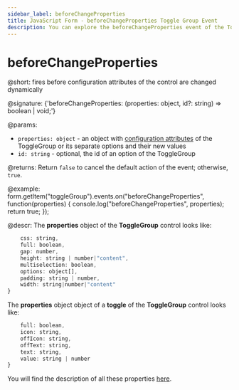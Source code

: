 ```yaml
---
sidebar_label: beforeChangeProperties
title: JavaScript Form - beforeChangeProperties Toggle Group Event 
description: You can explore the beforeChangeProperties event of the Toggle Group control of Form in the documentation of the DHTMLX JavaScript UI library. Browse developer guides and API reference, try out code examples and live demos, and download a free 30-day evaluation version of DHTMLX Suite.
---
```


# beforeChangeProperties

@short: fires before configuration attributes of the control are changed dynamically

@signature: {'beforeChangeProperties: (properties: object, id?: string) => boolean | void;'}

@params:
- `properties: object` - an object with [configuration attributes](form/api/togglegroup/togglegroup_getproperties_method.md) of the ToggleGroup or its separate options and their new values
- `id: string` - optional, the id of an option of the ToggleGroup

@returns:
Return `false` to cancel the default action of the event; otherwise, `true`.

@example:
form.getItem("toggleGroup").events.on("beforeChangeProperties", function(properties) {
    console.log("beforeChangeProperties", properties);
    return true;
});

@descr:
The **properties** object of the **ToggleGroup** control looks like:

```javascript
    css: string,
    full: boolean,
    gap: number,
    height: string | number|"content",
    multiselection: boolean,
    options: object[],
    padding: string | number,
    width: string|number|"content"
}
```

The **properties** object object of a **toggle** of the **ToggleGroup** control looks like:

```javascript
    full: boolean,
    icon: string,
    offIcon: string,
    offText: string,
    text: string,
    value: string | number
}
```

You will find the description of all these properties [here](form/api/togglegroup/api_togglegroup_properties.md).